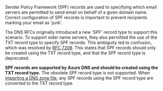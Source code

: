 Sender Policy Framework (SPF) records are used to specifying which email servers are permitted to send email on behalf of a given domain name.  Correct configuration of SPF records is important to prevent recipients marking your email as 'junk'.

The DNS RFCs originally introduced a new 'SPF' record type to support this scenario. To support older name servers, they also permitted the use of the TXT record type to specify SPF records.  This ambiguity led to confusion, which was resolved by [RFC 7208](http://tools.ietf.org/html/rfc7208#section-3.1).  This states that SPF records should only be created using the TXT record type, and that the SPF record type is deprecated.

**SPF records are supported by Azure DNS and should be created using the TXT record type.** The obsolete SPF record type is not supported. When [importing a DNS zone file](dns-import-export.md), any SPF records using the SPF record type are converted to the TXT record type.